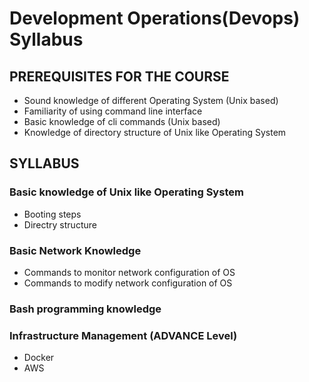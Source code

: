 # Development Operations(Devops) Syllabus

## PREREQUISITES FOR THE COURSE
  - Sound knowledge of different Operating System (Unix based)
  - Familiarity of using command line interface
  - Basic knowledge of cli commands (Unix based)
  - Knowledge of directory structure of Unix like Operating System

## SYLLABUS
### Basic knowledge of Unix like Operating System
- Booting steps
- Directry structure

### Basic Network Knowledge
- Commands to monitor network configuration of OS
- Commands to modify network configuration of OS

### Bash programming knowledge

### Infrastructure Management (ADVANCE Level)
- Docker
- AWS
